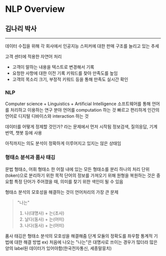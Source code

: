 # NLP Overview
## 김나리 박사
---
데이터 수집을 위해 각 회사에서 인공지능 스피커에 대한 판매 구조를 늘리고 있는 추세

고객 센터에 적용한 자연어 처리 
- 고객이 말하는 내용을 텍스트로 변경해서 기록 
- 요청한 사항에 대한 이전 기록 키워드를 찾아 만족도를 높임 
- 고객의 목소리 크기, 부정적 키워드 등을 통해 만족도 실시간 확인 

### NLP
Computer science + Linguistics + Artificial Intelligence 
소프트웨어를 통해 언어를 처리하고 이용하는 연구 분야 
언어를 computation 하는 것
빠르고 편리하게 인간의 언어로 디지털 디바이스와 interaction 하는 것 

데이터를 어떻게 정제할 것인가? 라는 문제에서 먼저 시작됨
정보검색, 질의응답, 기계번역, 챗봇 등에 사용

아직까지는 의도 분석이 정확하게 이루어지고 있지는 않은 상태임

### 형태소 분석과 품사 태깅 
문법 형태소, 어휘 형태소 
한 어절 내에 있는 모든 형태소를 분리 
하나의 처리 단위(token)으로 분리하기 위한 목적 
단어의 정보를 가져오기 위해 원형을 복원하는 것은 중요함
특정 단어가 주어졌을 때, 의미를 찾기 위한 색인이 될 수 있음 

형태소 분석의 모호성을 해결하는 것이 언어처리의 가장 큰 문제 
>"나는"
>1. 나(대명사) + 는(조사)
>2. 날다(동사) + 는(어미)
>3. 나다(동사) + 는(어미)

품사 태깅은 형태소 분석의 모호성을 해결해줌
단계 모듈의 정확도를 좌우함 
통계적 기법에 대한 해결 방법
ex) 처음에 나오는 "나는"은 대명사로 쓰이는 경우가 많더라 
많은 양의 label된 데이터가 있어야함(한국전자통신, 세종말뭉치)


